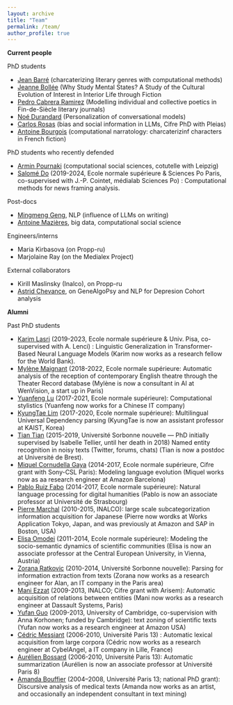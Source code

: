 ```yaml
---
layout: archive
title: "Team"
permalink: /team/
author_profile: true
---
```


**Current people**


PhD students
- [Jean Barré](https://www.lattice.cnrs.fr/membres/doctorants/jean-barre/) (charcaterizing literary genres with computational methods)
- [Jeanne Bollée](https://theses.fr/s395823) (Why Study Mental States? A Study of the Cultural Evolution of Interest in Interior Life through Fiction
- [Pedro Cabrera Ramirez](https://theses.fr/s396211) (Modelling individual and collective poetics in Fin-de-Siècle literary journals)
- [Noé Durandard](https://www.lattice.cnrs.fr/membres/doctorants/noe-durandard/) (Personalization of conversational models)
- [Carlos Rosas](https://theses.fr/s419177) (bias and social information in LLMs, Cifre PhD with Pleias)
- [Antoine Bourgois](https://sites.google.com/view/antoinebourgois/%C3%A0-propos) (computational narratology: charcaterizinf characters in French fiction)

PhD students who recently defended
- [Armin Pournaki](https://pournaki.com/) (computational social sciences, cotutelle with Leipzig)
- [Salomé Do](https://sally14.github.io/) (2019-2024, Ecole normale supérieure & Sciences Po Paris, co-supervised with J.-P. Cointet, médialab Sciences Po) : Computational methods for news framing analysis. 

Post-docs
- [Mingmeng Geng](http://www.mingmenggeng.com/), NLP (influence of LLMs on writing)
- [Antoine Mazières](https://scholar.google.fr/citations?user=0_6cVLkAAAAJ&hl=fr), big data, computational social science

Engineers/interns
- Maria Kirbasova (on Propp-ru)
- Marjolaine Ray (on the Medialex Project)

External collaborators
- Kirill Maslinsky (Inalco), on Propp-ru
- [Astrid Chevance](https://www.astrid-chevance.fr/), on GeneAlgoPsy and NLP for Depresion Cohort analysis

**Alumni**

Past PhD students
- [Karim Lasri](https://www.linkedin.com/in/karim-lasri/?originalSubdomain=fr) (2019-2023, Ecole normale supérieure & Univ. Pisa, co-supervised with A. Lenci) : Linguistic Generalization in Transformer-Based Neural Language Models (Karim now works as a research fellow for the World Bank). 
- [Mylène Maignant](https://www.linkedin.com/in/myl%C3%A8ne-maignant-32830a230/?originalSubdomain=fr) (2018-2022, Ecole normale supérieure: Automatic analysis of the reception of contemporary English theatre through the Theater Record database (Mylène is now a consultant in AI at WenVision, a start up in Paris)
- [Yuanfeng Lu](https://icscc-transfers.ens.fr/article141.html) (2017-2021, Ecole normale supérieure): Computational stylistics (Yuanfeng now works for a Chinese IT company)
- [KyungTae Lim](https://ct.kaist.ac.kr/boards/view/faculty_board_en/4247) (2017-2020, Ecole normale supérieure): Multilingual Universal Dependency parsing (KyungTae is now an assistant professor at KAIST, Korea)
- [Tian Tian](https://www.lattice.cnrs.fr/membres/membres-associes/tian-tian/) (2015-2019, Université Sorbonne nouvelle — PhD initially supervised by Isabelle Tellier, until her death in 2018) Named entity recognition in noisy texts (Twitter, forums, chats) (Tian is now a postdoc at Université de Brest). 
- [Miquel Cornudella Gaya](https://www.linkedin.com/in/miquel-cornudella-gaya/?originalSubdomain=es) (2014-2017, Ecole normale supérieure, Cifre grant with Sony-CSL Paris): Modeling language evolution (Miquel works now as aa research engineer at Amazon Barcelona)
- [Pablo Ruiz Fabo](https://lilpa.unistra.fr/theme-1-lexiques-discours-et-transpositions/membres/enseignants-chercheurs/ruiz-fabo-pablo/) (2014-2017, Ecole normale supérieure): Natural language processing for digital humanities (Pablo is now an associate professor at Université de Strasbourg)
- [Pierre Marchal](https://www.linkedin.com/in/marchalpierre/) (2010-2015, INALCO): large scale subcategorization information acquisition for Japanese (Pierre now wordks at Works Application Tokyo, Japan, and was previously at Amazon and SAP in Boston, USA)
- [Elisa Omodei](https://people.ceu.edu/elisa_omodei) (2011-2014, Ecole normale supérieure): Modeling the socio-semantic dynamics of scientific communities (Elisa is now an associate professor at the Central European University, in Vienna, Austria)
- [Zorana Ratkovic](https://www.linkedin.com/in/zoranaratkovic/) (2010-2014, Université Sorbonne nouvelle): Parsing for information extraction from texts (Zorana now works as a research engineer for Alan, an IT company in the Paris area)
- [Mani Ezzat](https://www.linkedin.com/in/mani-ezzat-0473aa40/?originalSubdomain=fr) (2009-2013, INALCO; Cifre grant with Arisem): Automatic acquisition of relations between entities (Mani now works as a research engineer at Dassault Systems, Paris)
- [Yufan Guo](https://www.linkedin.com/in/yufan-guo-651b0041/) (2009-2013, University of Cambridge, co-supervision with Anna Korhonen; funded by Cambridge): text zoning of scientific texts (Yufan now works as a research engineer at Amazon USA)
- [Cédric Messiant](https://www.linkedin.com/in/cedricmessiant/?originalSubdomain=fr) (2006-2010, Université Paris 13) : Automatic lexical acquisition from large corpora (Cédric now works as a research engineer at CybelAngel, a IT company in Lille, France)
- [Aurélien Bossard](https://www.aurelienbossard.fr/) (2006-2010, Université Paris 13): Automatic summarization (Aurélien is now an associate professor at Université Paris 8)
- [Amanda Bouffier](https://www.linkedin.com/in/amanda-bouffier-phd-b8056a16/?originalSubdomain=fr) (2004–2008, Université Paris 13; national PhD grant): Discursive analysis of medical texts (Amanda now works as an artist, and occasionally an independent consultant in text mining)

